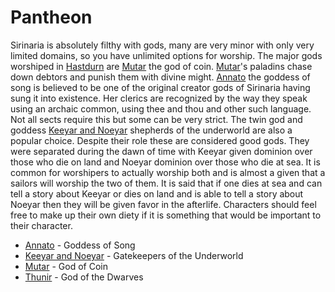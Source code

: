 # Pantheon

Sirinaria is absolutely filthy with gods, many are very minor with only very limited domains, so you have unlimited options for worship. The major gods worshiped in [Hastdurn](../gazetteer/hastdurn.md) are [Mutar](./mutar.md) the god of coin. [Mutar](./mutar.md)'s paladins chase down debtors and punish them with divine might. [Annato](./annato.md) the goddess of song is believed to be one of the original creator gods of Sirinaria having sung it into existence. Her clerics are recognized by the way they speak using an archaic common, using thee and thou and other such language. Not all sects require this but some can be very strict. The twin god and goddess [Keeyar and Noeyar](./keeyarandnoeyar.md) shepherds of the underworld are also a popular choice. Despite their role these are considered good gods. They were separated during the dawn of time with Keeyar given dominion over those who die on land and Noeyar dominion over those who die at sea. It is common for worshipers to actually worship both and is almost a given that a sailors will worship the two of them. It is said that if one dies at sea and can tell a story about Keeyar or dies on land and is able to tell a story about Noeyar then they will be given favor in the afterlife. Characters should feel free to make up their own diety if it is something that would be important to their character.

- [Annato](./annato.md) - Goddess of Song
- [Keeyar and Noeyar](./keeyarandnoeyar.md) - Gatekeepers of the Underworld
- [Mutar](./mutar.md) - God of Coin
- [Thunir](./thunir.md) - God of the Dwarves